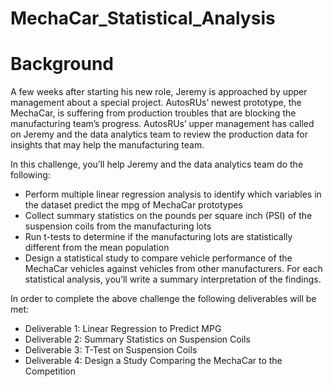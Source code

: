 # MechaCar_Statistical_Analysis
# Background

A few weeks after starting his new role, Jeremy is approached by upper management about a special project. AutosRUs’ newest prototype, the MechaCar, is suffering from production troubles that are blocking the manufacturing team’s progress. AutosRUs’ upper management has called on Jeremy and the data analytics team to review the production data for insights that may help the manufacturing team.

In this challenge, you’ll help Jeremy and the data analytics team do the following:
  * Perform multiple linear regression analysis to identify which variables in the dataset predict the mpg of MechaCar prototypes
  * Collect summary statistics on the pounds per square inch (PSI) of the suspension coils from the manufacturing lots
  * Run t-tests to determine if the manufacturing lots are statistically different from the mean population
  * Design a statistical study to compare vehicle performance of the MechaCar vehicles against vehicles from other manufacturers. For each statistical analysis, you’ll write a summary interpretation of the findings.

In order to complete the above challenge the following deliverables will be met: 
  * Deliverable 1: Linear Regression to Predict MPG
  * Deliverable 2: Summary Statistics on Suspension Coils
  * Deliverable 3: T-Test on Suspension Coils
  * Deliverable 4: Design a Study Comparing the MechaCar to the Competition
